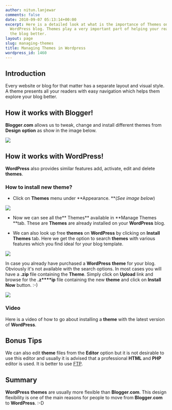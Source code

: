 ```yaml
---
author: nitun.lanjewar
comments: false
date: 2010-09-07 05:13:14+00:00
excerpt: Here is a detailed look at what is the importance of Themes on a self hosted
  WordPress blog. Themes play a very important part of helping your readers navigate
  the blog better.
layout: page
slug: managing-themes
title: Managing Themes in Wordpress
wordpress_id: 1460
---
```


## Introduction


Every website or blog for that matter has a separate layout and visual style. A theme presents all your readers with easy navigation which helps them explore your blog better.


## How it works with Blogger!


**Blogger**.**com** allows us to tweak, change and install different themes from **Design** **option** as show in the image below.

[![](https://rtcamp.com/wp-content/uploads/2010/08/design-bloger-to-wordpress.png)](https://rtcamp.com/wp-content/uploads/2010/08/design-bloger-to-wordpress.png)


## How it works with WordPress!


**WordPress** also provides similar features add, activate, edit and delete **themes**.


### How to install new theme?





	
  * Click on **Themes** menu under **Appearance. **(_See image below_)


[![](https://rtcamp.com/wp-content/uploads/2010/08/themes-blogger-to-wordpress.png)](https://rtcamp.com/wp-content/uploads/2010/08/themes-blogger-to-wordpress.png)



	
  * Now we can see all the** Themes** available in **Manage Themes **tab. These are **Themes** are already installed on your **WordPress** blog.

	
  * We can also look up free **themes** on **WordPress** by clicking on **Install** **Themes** tab. Here we get the option to search **themes** with various features which you find ideal for your blog template.


[![](https://rtcamp.com/wp-content/uploads/2010/08/themes-blogger-to-wp.png)](https://rtcamp.com/wp-content/uploads/2010/08/themes-blogger-to-wp.png)

In case you already have purchased a **WordPress** **theme** for your blog. Obviously it's not available with the search options. In most cases you will have a **.zip** file containing the **Theme**. Simply click on **Upload** link and browse for the **.z****ip** file containing the new **theme** and click on **Install** **Now** button. :-)

[![](https://rtcamp.com/wp-content/uploads/2010/08/upload-theme-blogger-to-wp.png)](https://rtcamp.com/wp-content/uploads/2010/08/upload-theme-blogger-to-wp.png)


### Video


Here is a video of how to go about installing a **theme** with the latest version of **WordPress**.


## Bonus Tips


We can also edit **theme** files from the **Editor** option but it is not desirable to use this editor and usually it is advised that a professional **HTML** and **PHP** editor is used. It is better to use [FTP](http://filezilla-project.org/).


## Summary


**WordPress** **themes** are usually more flexible than **Blogger**.**com**. This design flexibility is one of the main reasons for people to move from **Blogger**.**com** to **WordPress**. :-D
